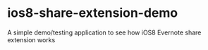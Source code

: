 # ios8-share-extension-demo
A simple demo/testing application to see how iOS8 Evernote share extension works
